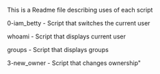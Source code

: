 This is a Readme file describing uses of each script

0-iam_betty - Script that switches the current user

whoami - Script that displays current user

groups - Script that displays groups

3-new_owner - Script that changes ownership"


